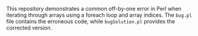 This repository demonstrates a common off-by-one error in Perl when iterating through arrays using a foreach loop and array indices. The `bug.pl` file contains the erroneous code, while `bugSolution.pl` provides the corrected version.